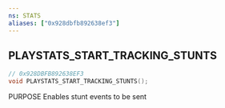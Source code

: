 ```yaml
---
ns: STATS
aliases: ["0x928dbfb892638ef3"]
---
```

## PLAYSTATS_START_TRACKING_STUNTS

```c
// 0x928DBFB892638EF3
void PLAYSTATS_START_TRACKING_STUNTS();
```

PURPOSE Enables stunt events to be sent

